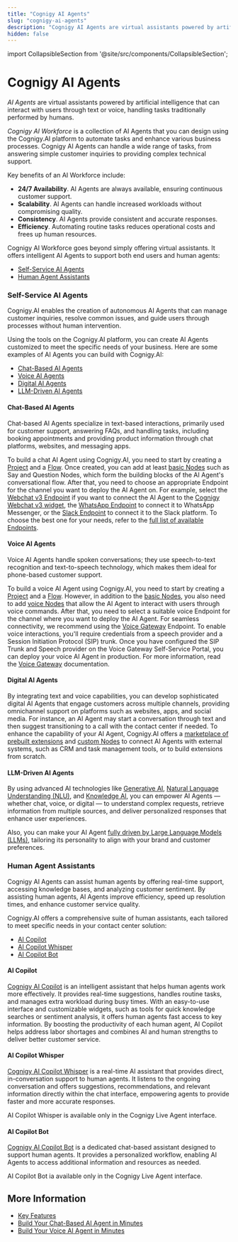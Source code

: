 ```yaml
---
title: "Cognigy AI Agents"
slug: "cognigy-ai-agents"
description: "Cognigy AI Agents are virtual assistants powered by artificial intelligence that can interact with users through text or voice, handling tasks traditionally performed by humans."
hidden: false
---
```

import CollapsibleSection from '@site/src/components/CollapsibleSection';


# Cognigy AI Agents

_AI Agents_ are virtual assistants powered by artificial intelligence that can interact with users through text or voice, handling tasks traditionally performed by humans.

_Cognigy AI Workforce_ is a collection of AI Agents that you can design using the Cognigy.AI platform to automate tasks and enhance various business processes.
Cognigy AI Agents can handle a wide range of tasks, from answering simple customer inquiries to providing complex technical support.

Key benefits of an AI Workforce include:

- **24/7 Availability**. AI Agents are always available, ensuring continuous customer support.
- **Scalability**. AI Agents can handle increased workloads without compromising quality.
- **Consistency**. AI Agents provide consistent and accurate responses.
- **Efficiency**. Automating routine tasks reduces operational costs and frees up human resources.

Cognigy AI Workforce goes beyond simply offering virtual assistants.
It offers intelligent AI Agents to support both end users and human agents:

- [Self-Service AI Agents](#self-service-ai-agents)
- [Human Agent Assistants](#human-agent-assistants)

### Self-Service AI Agents

Cognigy.AI enables the creation of autonomous AI Agents that can manage customer inquiries, resolve common issues, and guide users through processes without human intervention. 

Using the tools on the Cognigy.AI platform, you can create AI Agents customized to meet the specific needs of your business.
Here are some examples of AI Agents you can build with Cognigy.AI:

- [Chat-Based AI Agents](#chat-based-ai-agents)
- [Voice AI Agents](#voice-ai-agents)
- [Digital AI Agents](#digital-ai-agents)
- [LLM-Driven AI Agents](#llm-driven-ai-agents)

#### Chat-Based AI Agents

Chat-based AI Agents specialize in text-based interactions, primarily used for customer support, answering FAQs, and handling tasks, including booking appointments and providing product information through chat platforms, websites, and messaging apps.

To build a chat AI Agent using Cognigy.AI, you need to start by creating a [Project](../build/projects.md) and a [Flow](../build/flows/overview.md).
Once created, you can add at least [basic Nodes](../build/node-reference/overview.md) such as Say and Question Nodes,
which form the building blocks of the AI Agent's conversational flow.
After that, you need to choose an appropriate Endpoint for the channel you want to deploy the AI Agent on.
For example, select the [Webchat v3 Endpoint](../../webchat/v3/configuration.md) if you want to connect the AI Agent to the [Cognigy Webchat v3 widget](../../webchat/v3/overview.md), the [WhatsApp Endpoint](../deploy/endpoint-reference/whatsapp.md) to connect it to WhatsApp Messenger, or the [Slack Endpoint](../deploy/endpoint-reference/slack.md) to connect it to the Slack platform. To choose the best one for your needs, refer to the [full list of available Endpoints](../deploy/endpoint-reference/overview.md).

#### Voice AI Agents

Voice AI Agents handle spoken conversations; they use speech-to-text recognition and text-to-speech technology, which makes them ideal for phone-based customer support.

To build a voice AI Agent using Cognigy.AI,
you need to start by creating a [Project](../build/projects.md) and a [Flow](../build/flows/overview.md).
However, in addition to the [basic Nodes](../build/node-reference/overview.md),
you also need
to add [voice Nodes](../build/node-reference/voice/voice-gateway/overview.md)
that allow the AI Agent to interact with users through voice commands.
After that, you need to select a suitable voice Endpoint for the channel where you want to deploy the AI Agent.
For seamless connectivity, we recommend using the [Voice Gateway](../deploy/endpoint-reference/voice-gateway.md) Endpoint.
To enable voice interactions,
you'll require credentials from a speech provider and a Session Initiation Protocol (SIP) trunk.
Once you have configured the SIP Trunk and Speech provider on the Voice Gateway Self-Service Portal,
you can deploy your voice AI Agent in production.
For more information, read the [Voice Gateway](../../voice-gateway/getting-started.md) documentation.

#### Digital AI Agents

By integrating text and voice capabilities,
you can develop sophisticated digital AI Agents that engage customers across multiple channels,
providing omnichannel support on platforms such as websites, apps, and social media. 
For instance, an AI Agent may start a conversation through text and then suggest transitioning to a call with the contact center if needed. 
To enhance the capability of your AI Agent,
Cognigy.AI offers a [marketplace of prebuilt extensions](../build/extensions.md) and [custom Nodes](../developers/extension-framework.md)
to connect AI Agents with external systems, such as CRM and task management tools, or to build extensions from scratch.

#### LLM-Driven AI Agents

By using advanced AI technologies like [Generative AI](../empower/generative-ai.md), [Natural Language Understanding (NLU)](../empower/nlu/overview.md), and [Knowledge AI](../empower/knowledge-ai/overview.md),
you can empower AI Agents — whether chat, voice, or digital — to understand complex requests,
retrieve information from multiple sources, and deliver personalized responses that enhance user experiences.

Also, you can make your AI Agent [fully driven by Large Language Models (LLMs)](../empower/agentic-ai/overview.md), tailoring its personality to align with your brand and customer preferences.

### Human Agent Assistants

Cognigy AI Agents can assist human agents by offering real-time support, accessing knowledge bases, and analyzing customer sentiment. 
By assisting human agents, AI Agents improve efficiency, speed up resolution times, and enhance customer service quality.

Cognigy.AI offers a comprehensive suite of human assistants, each tailored to meet specific needs in your contact center solution:

- [AI Copilot](#ai-copilot)
- [AI Copilot Whisper](#ai-copilot-whisper)
- [AI Copilot Bot](#ai-copilot-bot)

#### AI Copilot

[Cognigy AI Copilot](../../ai-copilot/index.md) is an intelligent assistant that helps human agents work more effectively. 
It provides real-time suggestions, handles routine tasks, and manages extra workload during busy times.
With an easy-to-use interface and customizable widgets,
such as tools for quick knowledge searches or sentiment analysis, it offers human agents fast access to key information.
By boosting the productivity of each human agent, AI Copilot helps address labor shortages and combines AI and human strengths to deliver better customer service.

#### AI Copilot Whisper

[Cognigy AI Copilot Whisper](../../live-agent/assistants/ai-copilot-whisper.md) is a real-time AI assistant that provides direct, in-conversation support to human agents. It listens to the ongoing conversation and offers suggestions, recommendations, and relevant information directly within the chat interface, empowering agents to provide faster and more accurate responses.

AI Copilot Whisper is available only in the Cognigy Live Agent interface.

#### AI Copilot Bot

[Cognigy AI Copilot Bot](../../live-agent/assistants/ai-copilot-bot.md) is a dedicated chat-based assistant designed to support human agents.
It provides a personalized workflow, enabling AI Agents to access additional information and resources as needed.

AI Copilot Bot ia available only in the Cognigy Live Agent interface.

## More Information

- [Key Features](key-features.md)
- [Build Your Chat-Based AI Agent in Minutes](getting-started-with-digital-agent.md)
- [Build Your Voice AI Agent in Minutes](getting-started-with-voice-agent.md)